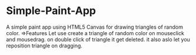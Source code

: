 # Simple-Paint-App
A simple paint app using HTML5 Canvas for drawing triangles of random color.
=>Features
Let use create a triangle of random color on mouseclick and mousedrag.
on double click of triangle it get deleted.
it also aslo let you reposition triangle on dragging.
